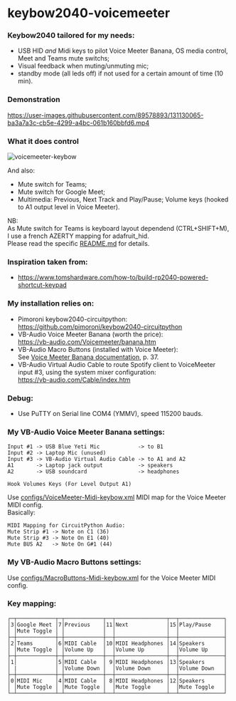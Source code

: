 # keybow2040-voicemeeter

### Keybow2040 tailored for my needs:
  - USB HID *and* Midi keys to pilot Voice Meeter Banana, OS media control, Meet and Teams mute switchs;
  - Visual feedback when muting/unmuting mic;
  - standby mode (all leds off) if not used for a certain amount of time (10 min).

### Demonstration

https://user-images.githubusercontent.com/89578893/131130065-ba3a7a3c-cb5e-4299-a4bc-061b160bbfd6.mp4

### What it does control 

![voicemeeter-keybow](https://user-images.githubusercontent.com/89578893/131132043-4670462a-669e-4495-9d9d-ae1357e7f5e8.png)

And also:
- Mute switch for Teams;
- Mute switch for Google Meet;
- Multimedia: Previous, Next Track and Play/Pause; Volume keys (hooked to A1 output level in Voice Meeter).

NB:  
As Mute switch for Teams is keyboard layout dependend (CTRL+SHIFT+M), I use a french AZERTY mapping for adafruit_hid.  
Please read the specific [README.md](lib/adafruit_hid_fr/README.md) for details.

### Inspiration taken from:
- https://www.tomshardware.com/how-to/build-rp2040-powered-shortcut-keypad

### My installation relies on:
- Pimoroni keybow2040-circuitpython:  
    https://github.com/pimoroni/keybow2040-circuitpython
- VB-Audio Voice Meeter Banana (worth the price):  
    https://vb-audio.com/Voicemeeter/banana.htm
- VB-Audio Macro Buttons (installed with Voice Meeter):  
    See [Voice Meeter Banana documentation](https://vb-audio.com/Voicemeeter/VoicemeeterBanana_UserManual.pdf), p. 37.
- VB-Audio Virtual Audio Cable to route Spotify client to VoiceMeeter input #3, using the system mixer configuration:  
    https://vb-audio.com/Cable/index.htm

### Debug:
- Use PuTTY on Serial line COM4 (YMMV), speed 115200 bauds.

### My VB-Audio Voice Meeter Banana settings:

    Input #1 -> USB Blue Yeti Mic            -> to B1
    Input #2 -> Laptop Mic (unused)
    Input #3 -> VB-Audio Virtual Audio Cable -> to A1 and A2
    A1       -> Laptop jack output           -> speakers
    A2       -> USB soundcard                -> headphones

    Hook Volumes Keys (For Level Output A1)

Use [configs/VoiceMeeter-Midi-keybow.xml](configs/VoiceMeeter-Midi-keybow.xml) MIDI map for the Voice Meeter MIDI config.  
Basically:

    MIDI Mapping for CircuitPython Audio:
    Mute Strip #1 -> Note on C1 (36)
    Mute Strip #3 -> Note On E1 (40)
    Mute BUS A2   -> Note On G#1 (44)

### My VB-Audio Macro Buttons settings:

Use [configs/MacroButtons-Midi-keybow.xml](configs/MacroButtons-Midi-keybow.xml) for the Voice Meeter MIDI config.

### Key mapping:

    ┌─┬────────────┬─┬────────────┬──┬────────────────┬──┬──────────────┐
    │3│Google Meet │7│Previous    │11│Next            │15│Play/Pause    │
    │ │Mute Toggle │ │            │  │                │  │              │
    ├─┼────────────┼─┼────────────┼──┼────────────────┼──┼──────────────┤
    │2│Teams       │6│MIDI Cable  │10│MIDI Headphones │14│Speakers      │
    │ │Mute Toggle │ │Volume Up   │  │Volume Up       │  │Volume Up     │
    ├─┼────────────┼─┼────────────┼──┼────────────────┼──┼──────────────┤
    │1│            │5│MIDI Cable  │ 9│MIDI Headphones │13│Speakers      │
    │ |            │ │Volume Down │  │Volume Down     │  │Volume Down   │
    ├─┼────────────┼─┼────────────┼──┼────────────────┼──┼──────────────┤
    │0│MIDI Mic    │4│MIDI Cable  │ 8│MIDI Headphones │12│Speakers      │
    │ │Mute Toggle │ │Mute Toggle │  │Mute Toggle     │  │Mute Toggle   │
    └─┴────────────┴─┴────────────┴──┴────────────────┴──┴──────────────┘
